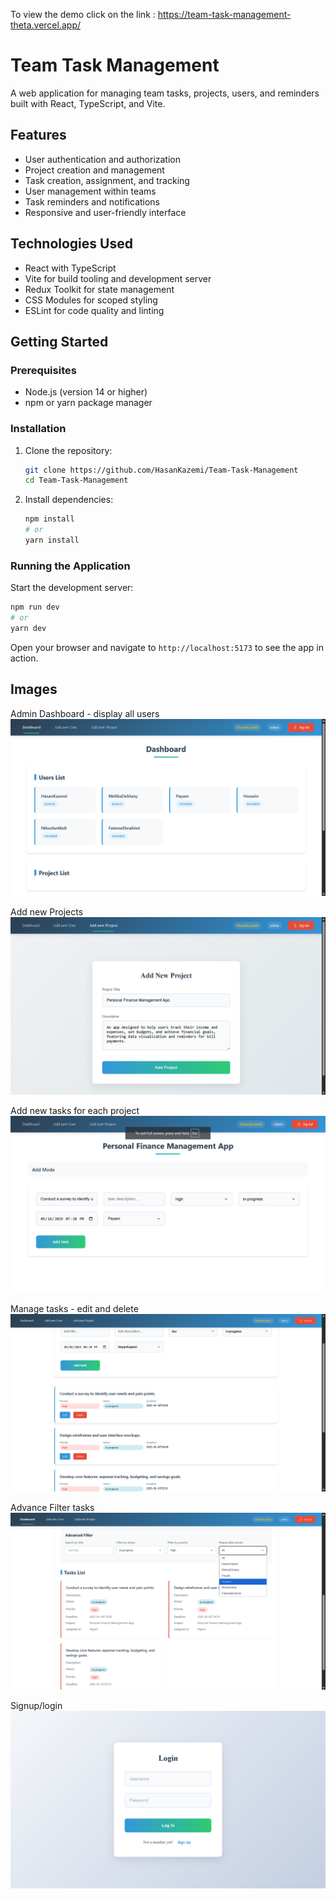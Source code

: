 To view the demo click on the link : https://team-task-management-theta.vercel.app/

# Team Task Management

A web application for managing team tasks, projects, users, and reminders built with React, TypeScript, and Vite.

## Features

- User authentication and authorization
- Project creation and management
- Task creation, assignment, and tracking
- User management within teams
- Task reminders and notifications
- Responsive and user-friendly interface

## Technologies Used

- React with TypeScript
- Vite for build tooling and development server
- Redux Toolkit for state management
- CSS Modules for scoped styling
- ESLint for code quality and linting

## Getting Started

### Prerequisites

- Node.js (version 14 or higher)
- npm or yarn package manager

### Installation

1. Clone the repository:

   ```bash
   git clone https://github.com/HasanKazemi/Team-Task-Management
   cd Team-Task-Management
   ```

2. Install dependencies:

   ```bash
   npm install
   # or
   yarn install
   ```

### Running the Application

Start the development server:

```bash
npm run dev
# or
yarn dev
```

Open your browser and navigate to `http://localhost:5173` to see the app in action.


## Images

Admin Dashboard - display all users
![image Screenshot](./overview/adminDashboard.png)

Add new Projects
![image Screenshot](./overview/addProject.png)

Add new tasks for each project
![image screenshot](./overview/addTask.png)

Manage tasks - edit and delete
![image screenshot](./overview/manageTasks.png)

Advance Filter tasks
![image screenshot](./overview/filterTasks.png)

Signup/login
![image screenshot](./overview/authPage.png)

